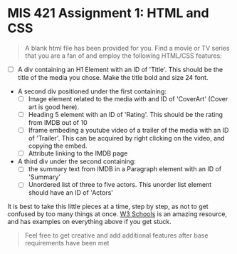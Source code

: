 # MIS 421 Assignment 1: HTML and CSS

>A blank html file has been provided for you. Find a movie or TV series that you are a fan of and employ the following HTML/CSS features:
- [ ] A div containing an H1 Element with an ID of 'Title'. This should be the title of the media you chose. Make the title bold and size 24 font.
- A second div positioned under the first containing:
  - [ ] Image element related to the media with and ID of 'CoverArt' (Cover art is good here).
  - [ ] Heading 5 element with an ID of 'Rating'. This should be the rating from IMDB out of 10
  - [ ] Iframe embeding a youtube video of a trailer of the media with an ID of 'Trailer'. This can be acquired by right clicking on the video, and copying the embed.
  - [ ] Attribute linking to the IMDB page
- A third div under the second containing:
  - [ ] the summary text from IMDB in a Paragraph element with an ID of 'Summary'
  - [ ] Unordered list of three to five actors. This unorder list element should have an ID of 'Actors'

It is best to take this little pieces at a time, step by step, as not to get confused by too many things at once. [W3 Schools](https://www.w3schools.com/html/default.asp) is an amazing resource, and has examples on everything above if you get stuck. 
>Feel free to get creative and add additional features after base requirements have been met
